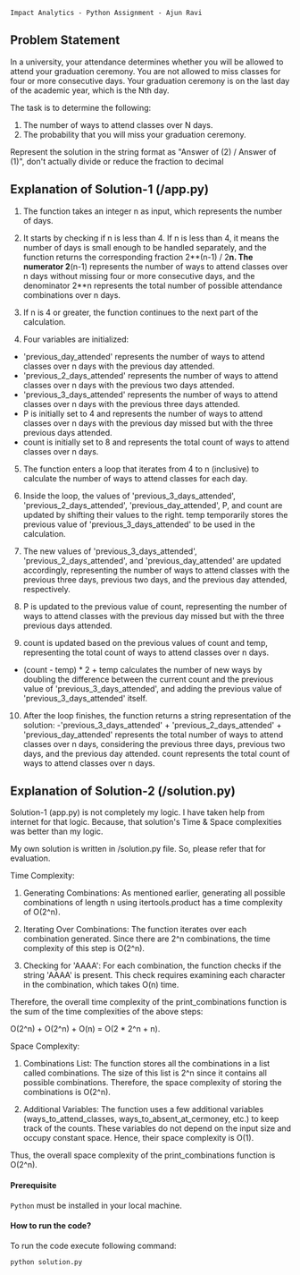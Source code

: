 `Impact Analytics - Python Assignment - Ajun Ravi`

## Problem Statement

In a university, your attendance determines whether you will be allowed to attend your graduation ceremony. 
You are not allowed to miss classes for four or more consecutive days.
Your graduation ceremony is on the last day of the academic year, which is the Nth day.

  The task is to determine the following:

1. The number of ways to attend classes over N days.
2. The probability that you will miss your graduation ceremony.

Represent the solution in the string format as "Answer of (2) / Answer of (1)", don't actually divide or reduce the fraction to decimal


## Explanation of Solution-1 (/app.py)

1. The function takes an integer n as input, which represents the number of days.

2. It starts by checking if n is less than 4. If n is less than 4, it means the number of days is small enough to be handled separately, and the function returns the corresponding fraction 2**(n-1) / 2**n. The numerator 2**(n-1) represents the number of ways to attend classes over n days without missing four or more consecutive days, and the denominator 2**n represents the total number of possible attendance combinations over n days.

3. If n is 4 or greater, the function continues to the next part of the calculation.

4. Four variables are initialized:

- 'previous_day_attended' represents the number of ways to attend classes over n days with the previous day attended.
- 'previous_2_days_attended' represents the number of ways to attend classes over n days with the previous two days attended.
- 'previous_3_days_attended' represents the number of ways to attend classes over n days with the previous three days attended.
- P is initially set to 4 and represents the number of ways to attend classes over n days with the previous day missed but with the three previous days attended.
- count is initially set to 8 and represents the total count of ways to attend classes over n days.

5. The function enters a loop that iterates from 4 to n (inclusive) to calculate the number of ways to attend classes for each day.

6. Inside the loop, the values of 'previous_3_days_attended', 'previous_2_days_attended', 'previous_day_attended', P, and count are updated by shifting their values to the right. temp temporarily stores the previous value of 'previous_3_days_attended' to be used in the calculation.

7. The new values of 'previous_3_days_attended', 'previous_2_days_attended', and 'previous_day_attended' are updated accordingly, representing the number of ways to attend classes with the previous three days, previous two days, and the previous day attended, respectively.

8. P is updated to the previous value of count, representing the number of ways to attend classes with the previous day missed but with the three previous days attended.

9. count is updated based on the previous values of count and temp, representing the total count of ways to attend classes over n days.
- (count - temp) * 2 + temp calculates the number of new ways by doubling the difference between the current count and the previous value of 'previous_3_days_attended', and adding the previous value of 'previous_3_days_attended' itself.

10. After the loop finishes, the function returns a string representation of the solution:
-'previous_3_days_attended' + 'previous_2_days_attended' + 'previous_day_attended' represents the total number of ways to attend classes over n days, considering the previous three days, previous two days, and the previous day attended. count represents the total count of ways to attend classes over n days.


## Explanation of Solution-2 (/solution.py)

Solution-1 (app.py) is not completely my logic. I have taken help from internet for that logic. Because, that solution's Time & Space complexities was better than my logic.

My own solution is written in /solution.py file. So, please refer that for evaluation.

Time Complexity:

1. Generating Combinations: As mentioned earlier, generating all possible combinations of length n using itertools.product has a time complexity of O(2^n).

2. Iterating Over Combinations: The function iterates over each combination generated. Since there are 2^n combinations, the time complexity of this step is O(2^n).

3. Checking for 'AAAA': For each combination, the function checks if the string 'AAAA' is present. This check requires examining each character in the combination, which takes O(n) time.

Therefore, the overall time complexity of the print_combinations function is the sum of the time complexities of the above steps:

O(2^n) + O(2^n) + O(n) = O(2 * 2^n + n).


Space Complexity:

1. Combinations List: The function stores all the combinations in a list called combinations. The size of this list is 2^n since it contains all possible combinations. Therefore, the space complexity of storing the combinations is O(2^n).

2. Additional Variables: The function uses a few additional variables (ways_to_attend_classes, ways_to_absent_at_cermoney, etc.) to keep track of the counts. These variables do not depend on the input size and occupy constant space. Hence, their space complexity is O(1).

Thus, the overall space complexity of the print_combinations function is O(2^n).


#### Prerequisite
`Python` must be installed in your local machine.

#### How to run the code?
To run the code execute following command:
```
python solution.py
```
